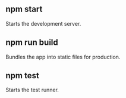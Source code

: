 ## npm start

Starts the development server.

## npm run build
Bundles the app into static files for production.

## npm test
Starts the test runner.

